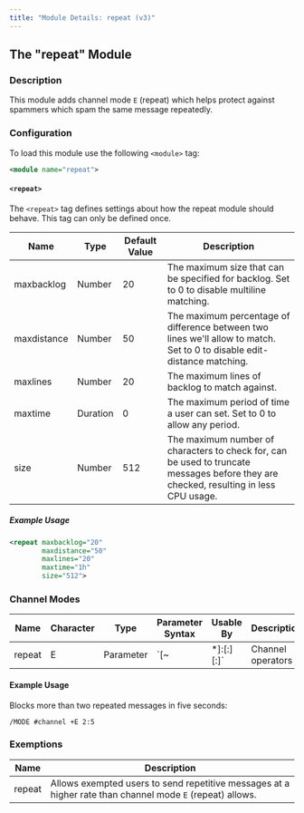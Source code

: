 ```yaml
---
title: "Module Details: repeat (v3)"
---
```


## The "repeat" Module

### Description

This module adds channel mode `E` (repeat) which helps protect against spammers which spam the same message repeatedly.

### Configuration

To load this module use the following `<module>` tag:

```xml
<module name="repeat">
```

#### `<repeat>`

The `<repeat>` tag defines settings about how the repeat module should behave. This tag can only be defined once.

Name        | Type     | Default Value | Description
----------- | -------- | ------------- | -----------
maxbacklog  | Number   | 20            | The maximum size that can be specified for backlog. Set to 0 to disable multiline matching.
maxdistance | Number   | 50            | The maximum percentage of difference between two lines we'll allow to match. Set to 0 to disable edit-distance matching.
maxlines    | Number   | 20            | The maximum lines of backlog to match against.
maxtime     | Duration | 0             | The maximum period of time a user can set. Set to 0 to allow any period.
size        | Number   | 512           | The maximum number of characters to check for, can be used to truncate messages before they are checked, resulting in less CPU usage.

##### Example Usage

```xml
<repeat maxbacklog="20"
        maxdistance="50"
        maxlines="20"
        maxtime="1h"
        size="512">
```

### Channel Modes

Name   | Character | Type      | Parameter Syntax                                | Usable By         | Description
------ | --------- | --------- | ----------------------------------------------- | ----------------- | -----------
repeat | E         | Parameter | `[~|*]<lines>:<sec>[:<difference>][:<backlog>]` | Channel operators | Configures the messages that should be considered a repeat. If prefixed with ~ the messages are blocked. If prefixed with * then offending users are banned. If not prefixed then offending users are kicked.

#### Example Usage

Blocks more than two repeated messages in five seconds:

```plaintext
/MODE #channel +E 2:5
```

### Exemptions

Name   | Description
------ | -----------
repeat | Allows exempted users to send repetitive messages at a higher rate than channel mode `E` (repeat) allows.
